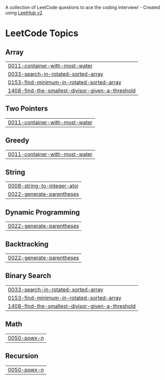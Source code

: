 A collection of LeetCode questions to ace the coding interview! - Created using [LeetHub v2](https://github.com/arunbhardwaj/LeetHub-2.0)
<!---LeetCode Topics Start-->
# LeetCode Topics
## Array
|  |
| ------- |
| [0011-container-with-most-water](https://github.com/anandKumar0432/leetcode-dsa/tree/master/0011-container-with-most-water) |
| [0033-search-in-rotated-sorted-array](https://github.com/anandKumar0432/leetcode-dsa/tree/master/0033-search-in-rotated-sorted-array) |
| [0153-find-minimum-in-rotated-sorted-array](https://github.com/anandKumar0432/leetcode-dsa/tree/master/0153-find-minimum-in-rotated-sorted-array) |
| [1408-find-the-smallest-divisor-given-a-threshold](https://github.com/anandKumar0432/leetcode-dsa/tree/master/1408-find-the-smallest-divisor-given-a-threshold) |
## Two Pointers
|  |
| ------- |
| [0011-container-with-most-water](https://github.com/anandKumar0432/leetcode-dsa/tree/master/0011-container-with-most-water) |
## Greedy
|  |
| ------- |
| [0011-container-with-most-water](https://github.com/anandKumar0432/leetcode-dsa/tree/master/0011-container-with-most-water) |
## String
|  |
| ------- |
| [0008-string-to-integer-atoi](https://github.com/anandKumar0432/leetcode-dsa/tree/master/0008-string-to-integer-atoi) |
| [0022-generate-parentheses](https://github.com/anandKumar0432/leetcode-dsa/tree/master/0022-generate-parentheses) |
## Dynamic Programming
|  |
| ------- |
| [0022-generate-parentheses](https://github.com/anandKumar0432/leetcode-dsa/tree/master/0022-generate-parentheses) |
## Backtracking
|  |
| ------- |
| [0022-generate-parentheses](https://github.com/anandKumar0432/leetcode-dsa/tree/master/0022-generate-parentheses) |
## Binary Search
|  |
| ------- |
| [0033-search-in-rotated-sorted-array](https://github.com/anandKumar0432/leetcode-dsa/tree/master/0033-search-in-rotated-sorted-array) |
| [0153-find-minimum-in-rotated-sorted-array](https://github.com/anandKumar0432/leetcode-dsa/tree/master/0153-find-minimum-in-rotated-sorted-array) |
| [1408-find-the-smallest-divisor-given-a-threshold](https://github.com/anandKumar0432/leetcode-dsa/tree/master/1408-find-the-smallest-divisor-given-a-threshold) |
## Math
|  |
| ------- |
| [0050-powx-n](https://github.com/anandKumar0432/leetcode-dsa/tree/master/0050-powx-n) |
## Recursion
|  |
| ------- |
| [0050-powx-n](https://github.com/anandKumar0432/leetcode-dsa/tree/master/0050-powx-n) |
<!---LeetCode Topics End-->